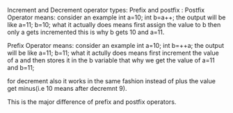 Increment and Decrement operator types:
Prefix and postfix :
Postfix Operator means: consider an example int a=10;
int b=a++; the output will be like a=11;  b=10; what it actually does means first assign the value to b then only a gets incremented this is why b gets 10 and  a=11.

Prefix Operator means: consider an example int a=10; 
int b=++a; the output will be like a=11;  b=11;  what it actully does means first  increment the value of a and then stores it in the b variable that why we get the value of a=11 and b=11;

for decrement also it works in the same fashion instead of plus the value get minus(i.e 10 means after decremnt 9).

This is the major difference of prefix and postfix operators.

